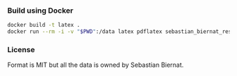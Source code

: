 ### Build using Docker

```sh
docker build -t latex .
docker run --rm -i -v "$PWD":/data latex pdflatex sebastian_biernat_resume.tex
```
### License

Format is MIT but all the data is owned by Sebastian Biernat.
